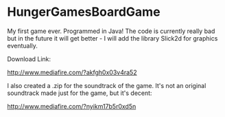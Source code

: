 HungerGamesBoardGame
====================

My first game ever.  Programmed in Java!  The code is currently really bad but in the future it will get better - I will add the library Slick2d for graphics eventually.

Download Link:

http://www.mediafire.com/?akfgh0x03v4ra52

I also created a .zip for the soundtrack of the game.  It's not an original soundtrack made just for the game, but it's decent:

http://www.mediafire.com/?nyikm17b5r0xd5n
